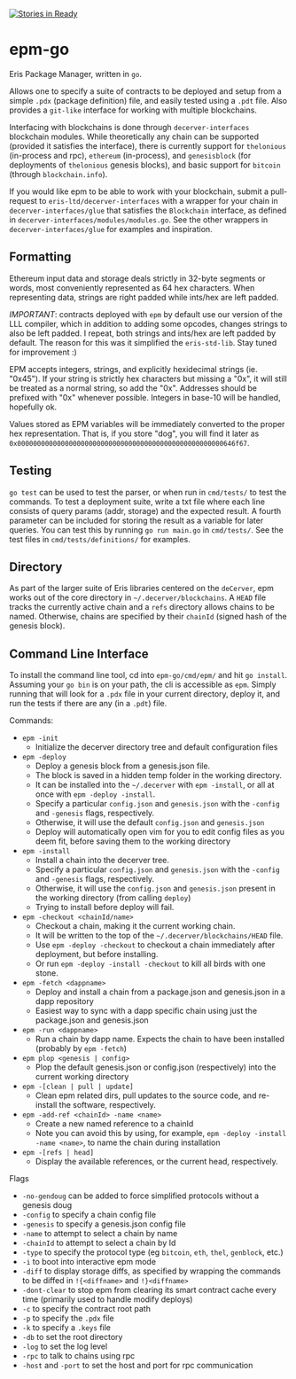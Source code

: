 [![Stories in Ready](https://badge.waffle.io/eris-ltd/deCerver.png?label=ready&title=Ready)](https://waffle.io/eris-ltd/deCerver)

epm-go
======
Eris Package Manager, written in `go`.

Allows one to specify a suite of contracts to be deployed and setup from a simple `.pdx` (package definition) file, 
and easily tested using a `.pdt` file. Also provides a `git-like` interface for working with multiple blockchains.

Interfacing with blockchains is done through `decerver-interfaces` blockchain modules. 
While theoretically any chain can be supported (provided it satisfies the interface), there is currently support for 
`thelonious` (in-process and rpc), 
`ethereum` (in-process), 
and `genesisblock` (for deployments of `thelonious` genesis blocks), 
and basic support for `bitcoin` (through `blockchain.info`).

If you would like epm to be able to work with your blockchain, submit a pull-request to `eris-ltd/decerver-interfaces` 
with a wrapper for your chain in `decerver-interfaces/glue` that satisfies the `Blockchain` interface, 
as defined in `decerver-interfaces/modules/modules.go`. See the other wrappers in `decerver-interfaces/glue` for examples and inspiration.


Formatting
----------
Ethereum input data and storage deals strictly in 32-byte segments or words, most conveniently represented as 64 hex characters. 
When representing data, strings are right padded while ints/hex are left padded. 

*IMPORTANT*: contracts deployed with `epm` by default use our version of the LLL compiler, 
which in addition to adding some opcodes, changes strings to also be left padded. 
I repeat, both strings and ints/hex are left padded by default. The reason for this was it simplified the `eris-std-lib`.
Stay tuned for improvement :)

EPM accepts integers, strings, and explicitly hexidecimal strings (ie. "0x45"). 
If your string is strictly hex characters but missing a "0x", it will still be treated as a normal string, so add the "0x".
Addresses should be prefixed with "0x" whenever possible. Integers in base-10 will be handled, hopefully ok.

Values stored as EPM variables will be immediately converted to the proper hex representation. 
That is, if you store "dog", you will find it later as `0x0000000000000000000000000000000000000000000000000000646f67`.

Testing
-------
`go test` can be used to test the parser, or when run in `cmd/tests/` to test the commands. 
To test a deployment suite, write a txt file where each line consists of query params (addr, storage) and the expected result. 
A fourth parameter can be included for storing the result as a variable for later queries. 
You can test this by running `go run main.go` in `cmd/tests/`. 
See the test files in `cmd/tests/definitions/` for examples.

Directory
--------
As part of the larger suite of Eris libraries centered on the `deCerver`, epm works out of the core directory in `~/.decerver/blockchains`. 
A `HEAD` file tracks the currently active chain and a `refs` directory allows chains to be named. 
Otherwise, chains are specified by their `chainId` (signed hash of the genesis block).

Command Line Interface
----------------------
To install the command line tool, cd into `epm-go/cmd/epm/` and hit `go install`. 
Assuming your `go bin` is on your path, the cli is accessible as `epm`. 
Simply running that will look for a `.pdx` file in your current directory, deploy it, and run the tests if there are any (in a `.pdt`) file.

Commands:
- `epm -init`
    - Initialize the decerver directory tree and default configuration files
- `epm -deploy`
    - Deploy a genesis block from a genesis.json file. 
    - The block is saved in a hidden temp folder in the working directory. 
    - It can be installed into the `~/.decerver` with `epm -install`, or all at once with `epm -deploy -install`. 
    - Specify a particular `config.json` and `genesis.json` with the `-config` and `-genesis` flags, respectively.
    - Otherwise, it will use the default `config.json` and `genesis.json`
    - Deploy will automatically open vim for you to edit config files as you deem fit, before saving them to the working directory
- `epm -install`
    - Install a chain into the decerver tree.
    - Specify a particular `config.json` and `genesis.json` with the `-config` and `-genesis` flags, respectively.
    - Otherwise, it will use the `config.json` and `genesis.json` present in the working directory (from calling `deploy`)
    - Trying to install before deploy will fail.
- `epm -checkout <chainId/name>`
    - Checkout a chain, making it the current working chain. 
    - It will be written to the top of the `~/.decerver/blockchains/HEAD` file. 
    - Use `epm -deploy -checkout` to checkout a chain immediately after deployment, but before installing.
    - Or run `epm -deploy -install -checkout` to kill all birds with one stone.
- `epm -fetch <dappname>`
    - Deploy and install a chain from a package.json and genesis.json in a dapp repository
    - Easiest way to sync with a dapp specific chain using just the package.json and genesis.json
- `epm -run <dappname>`
    - Run a chain by dapp name. Expects the chain to have been installed (probably by `epm -fetch`)
- `epm plop <genesis | config>`
    - Plop the default genesis.json or config.json (respectively) into the current working directory
- `epm -[clean | pull | update]`
    - Clean epm related dirs, pull updates to the source code, and re-install the software, respectively.
- `epm -add-ref <chainId> -name <name>`
    - Create a new named reference to a chainId
    - Note you can avoid this by using, for example, `epm -deploy -install -name <name>`, to name the chain during installation
- `epm -[refs | head]`
    - Display the available references, or the current head, respectively.

Flags
- `-no-gendoug` can be added to force simplified protocols without a genesis doug
- `-config` to specify a chain config file
- `-genesis` to specify a genesis.json config file
- `-name` to attempt to select a chain by name
- `-chainId` to attempt to select a chain by Id
- `-type` to specify the protocol type (eg `bitcoin`, `eth`, `thel`, `genblock`, etc.)
- `-i` to boot into interactive epm mode
- `-diff` to display storage diffs, as specified by wrapping the commands to be diffed in `!{<diffname>` and `!}<diffname>`
- `-dont-clear` to stop epm from clearing its smart contract cache every time (primarily used to handle modify deploys)
- `-c` to specify the contract root path
- `-p` to specify the `.pdx` file
- `-k` to specify a `.keys` file
- `-db` to set the root directory
- `-log` to set the log level
- `-rpc` to talk to chains using rpc
- `-host` and `-port` to set the host and port for rpc communication


